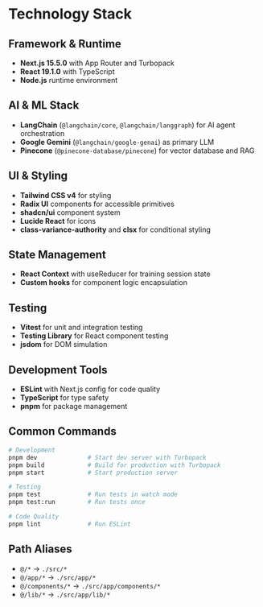# Technology Stack

## Framework & Runtime
- **Next.js 15.5.0** with App Router and Turbopack
- **React 19.1.0** with TypeScript
- **Node.js** runtime environment

## AI & ML Stack
- **LangChain** (`@langchain/core`, `@langchain/langgraph`) for AI agent orchestration
- **Google Gemini** (`@langchain/google-genai`) as primary LLM
- **Pinecone** (`@pinecone-database/pinecone`) for vector database and RAG

## UI & Styling
- **Tailwind CSS v4** for styling
- **Radix UI** components for accessible primitives
- **shadcn/ui** component system
- **Lucide React** for icons
- **class-variance-authority** and **clsx** for conditional styling

## State Management
- **React Context** with useReducer for training session state
- **Custom hooks** for component logic encapsulation

## Testing
- **Vitest** for unit and integration testing
- **Testing Library** for React component testing
- **jsdom** for DOM simulation

## Development Tools
- **ESLint** with Next.js config for code quality
- **TypeScript** for type safety
- **pnpm** for package management

## Common Commands

```bash
# Development
pnpm dev              # Start dev server with Turbopack
pnpm build            # Build for production with Turbopack
pnpm start            # Start production server

# Testing
pnpm test             # Run tests in watch mode
pnpm test:run         # Run tests once

# Code Quality
pnpm lint             # Run ESLint
```

## Path Aliases
- `@/*` → `./src/*`
- `@/app/*` → `./src/app/*`
- `@/components/*` → `./src/app/components/*`
- `@/lib/*` → `./src/app/lib/*`